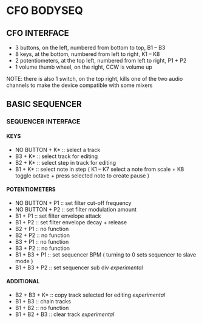 # CFO BODYSEQ

## CFO INTERFACE

* 3 buttons, on the left, numbered from bottom to top, B1 – B3 
* 8 keys, at the bottom, numbered from left to right, K1 – K8
* 2 potentiometers, at the top left, numbered from left to right, P1 + P2
* 1 volume thumb wheel, on the right, CCW is volume up

NOTE: there is also 1 switch, on the top right, kills one of the two audio channels to make the device compatible with some mixers

## BASIC SEQUENCER

### SEQUENCER INTERFACE

#### KEYS

* NO BUTTON + K* :: select a track
* B3 + K* :: select track for editing
* B2 + K* :: select step in track for editing
* B1 + K* :: select note in step ( K1 – K7 select a note from scale + K8 toggle octave + press selected note to create pause )

#### POTENTIOMETERS

* NO BUTTON + P1 :: set filter cut-off frequency
* NO BUTTON + P2 :: set filter modulation amount
* B1 + P1 :: set filter envelope attack
* B1 + P2 :: set filter envelope decay + release
* B2 + P1 :: no function
* B2 + P2 :: no function
* B3 + P1 :: no function
* B3 + P2 :: no function
* B1 + B3 + P1 :: set sequencer BPM ( turning to 0 sets sequencer to slave mode )
* B1 + B3 + P2 :: set sequencer sub div *experimental*

#### ADDITIONAL

* B2 + B3 + K* :: copy track selected for editing *experimental*
* B1 + B3 :: chain tracks
* B1 + B2 :: no function
* B1 + B2 + B3 :: clear track *experimental*
